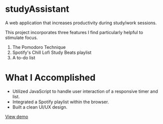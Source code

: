 # studyAssistant
A web application that increases productivity during study/work sessions.

This project incorporates three features I find particularly helpful to stimulate focus.
  1. The Pomodoro Technique
  2. Spotify's Chill Lofi Study Beats playlist
  3. A to-do list

# What I Accomplished

* Utilized JavaScript to handle user interaction of a responsive timer and list.
* Integrated a Spotify playlist within the browser.
* Built a clean UI/UX design.

[View demo](https://cstamper6.github.io/studyAssistant/ "studyAssistant")
